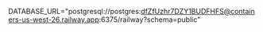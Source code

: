 DATABASE_URL="postgresql://postgres:dfZfUzhr7DZY1BUDFHFS@containers-us-west-26.railway.app:6375/railway?schema=public"
